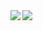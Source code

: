<a href="https://github.com/anuraghazra/github-readme-stats">
  <img align="left" src="https://github-readme-stats.vercel.app/api?username=radish-miyazaki&layout=compact&count_private=true&show_icons=true&theme=dracula" />
</a>
<a href="https://github.com/anuraghazra/github-readme-stats">
  <img align="left" src="https://github-readme-stats.vercel.app/api/top-langs/?username=radish-miyazaki&layout=compact&langs_count=8&theme=dracula" />
</a>
